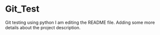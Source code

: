 # Git_Test
Git testing using python
I am editing the README file. Adding some more details about the project description.

